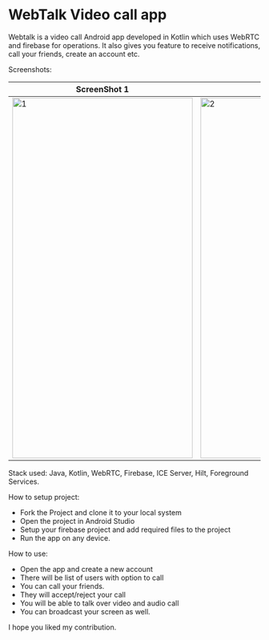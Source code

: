 # WebTalk Video call app

Webtalk is a video call Android app developed in Kotlin which uses WebRTC and firebase for operations. It also gives you feature to
receive notifications, call your friends, create an account etc.

Screenshots:

| ScreenShot 1  | ScreenShot 1  |
| ------------- | ------------- |
| <img src="https://github.com/bhaskarblur/mini-projects/assets/85757758/309c96b2-f144-42c1-ba58-fdc508576c42"  alt="1" width = 360px height = 720px >  | <img src="https://github.com/bhaskarblur/mini-projects/assets/85757758/18232ea3-cfcc-4d35-8fc2-e2c80fca94a8" alt="2" width = 360px height = 720px > |

Stack used: Java, Kotlin, WebRTC, Firebase, ICE Server, Hilt, Foreground Services.

How to setup project:
- Fork the Project and clone it to your local system
- Open the project in Android Studio
- Setup your firebase project and add required files to the project
- Run the app on any device.

How to use:
- Open the app and create a new account
- There will be list of users with option to call
- You can call your friends.
- They will accept/reject your call
- You will be able to talk over video and audio call
- You can broadcast your screen as well.

I hope you liked my contribution.
